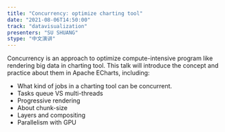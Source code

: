 ```yaml
---
title: "Concurrency: optimize charting tool"
date: "2021-08-06T14:50:00" 
track: "datavisualization"
presenters: "SU SHUANG"
stype: "中文演讲"
---
```

Concurrency is an approach to optimize compute-intensive program like rendering big data in charting tool. This talk will introduce the concept and practice about them in Apache ECharts, including:
 + What kind of jobs in a charting tool can be concurrent.
 + Tasks queue VS multi-threads
 + Progressive rendering
 + About chunk-size
 + Layers and compositing
 + Parallelism with GPU